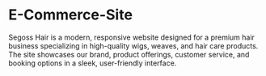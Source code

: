 # E-Commerce-Site
Segoss Hair is a modern, responsive website designed for a premium hair business specializing in high-quality wigs, weaves, and hair care products. The site showcases our brand, product offerings, customer service, and booking options in a sleek, user-friendly interface.
